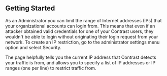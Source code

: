 <!--
title: "IP Restriction"
description: "Guidelines for configure IP Restriction from within TeamServer"
-->

## Getting Started
As an Administrator you can limit the range of Internet addresses (IPs) that your organizational accounts can login from. This means that even if an attacker obtained valid credentials for one of your Contrast users, they wouldn't be able to login without originating their login request from your network. To create an IP restriction, go to the administrator settings menu option and select Security. 

The page helpfully tells you the current IP address that Contrast detects your traffic is from, and allows you to specify a list of IP addresses or IP ranges (one per line) to restrict traffic from.
